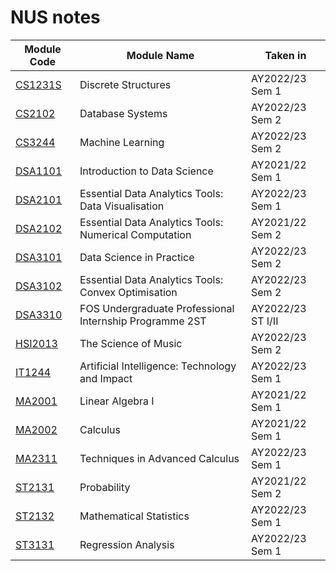 # NUS notes

 Module Code | Module Name | Taken in 
 --- | --- | ---
 [CS1231S](/CS1231S) | Discrete Structures | AY2022/23 Sem 1
 [CS2102](/CS2102) | Database Systems | AY2022/23 Sem 2
 [CS3244](/CS3244) | Machine Learning | AY2022/23 Sem 2
 [DSA1101](/DSA1101) | Introduction to Data Science | AY2021/22 Sem 1
 [DSA2101](/DSA2101) | Essential Data Analytics Tools: Data Visualisation | AY2022/23 Sem 1 
 [DSA2102](/DSA2102) | Essential Data Analytics Tools: Numerical Computation | AY2021/22 Sem 2
 [DSA3101](/DSA3101) | Data Science in Practice | AY2022/23 Sem 2
 [DSA3102](/DSA3102) | Essential Data Analytics Tools: Convex Optimisation | AY2022/23 Sem 2
 [DSA3310](https://github.com/austinloh/UPIP) | FOS Undergraduate Professional Internship Programme 2ST | AY2022/23 ST I/II
 [HSI2013](/HSI2013) | The Science of Music | AY2022/23 Sem 2
 [IT1244](/IT1244) | Artificial Intelligence: Technology and Impact | AY2022/23 Sem 1 
 [MA2001](/MA2001) | Linear Algebra I | AY2021/22 Sem 1
 [MA2002](/MA2002) | Calculus | AY2021/22 Sem 1
 [MA2311](/MA2311) | Techniques in Advanced Calculus | AY2022/23 Sem 1 
 [ST2131](/ST2131) | Probability | AY2021/22 Sem 2
 [ST2132](/ST2132) | Mathematical Statistics | AY2022/23 Sem 1
 [ST3131](/ST3131) | Regression Analysis | AY2022/23 Sem 1
